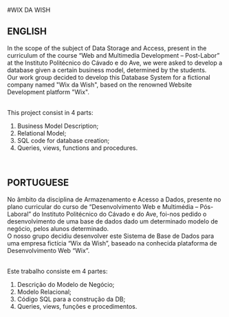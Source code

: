 #WIX DA WISH
## ENGLISH <br>

In the scope of the subject of Data Storage and Access, present in the curriculum of the course “Web and Multimedia Development – Post-Labor” at the Instituto Politécnico do Cávado e do Ave, we were asked to develop a database given a certain business model, determined by the students. <br>
Our work group decided to develop this Database System for a fictional company named "Wix da Wish", based on the renowned Website Development platform "Wix". <br>
<br>

This project consist in 4 parts:<br>
1.	Business Model Description;<br>
2.	Relational Model;<br>
3.	SQL code for database creation;<br>
4.	Queries, views, functions and procedures.<br>

<br>

## PORTUGUESE <br>

No âmbito da disciplina de Armazenamento e Acesso a Dados, presente no plano curricular do curso de “Desenvolvimento Web e Multimédia – Pós-Laboral” do Instituto Politécnico do Cávado e do Ave, foi-nos pedido o desenvolvimento de uma base de dados dado um determinado modelo de negócio, pelos alunos determinado. <br>
O nosso grupo decidiu desenvolver este Sistema de Base de Dados para uma empresa fictícia “Wix da Wish”, baseado na conhecida plataforma de Desenvolvimento Web “Wix”. <br>
<br>

Este trabalho consiste em 4 partes:<br>
1.	Descrição do Modelo de Negócio;<br>
2.	Modelo Relacional;<br>
3.	Código SQL para a construção da DB;<br>
4.	Queries, views, funções e procedimentos.<br>
